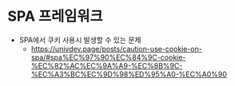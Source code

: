 # SPA 프레임워크
- SPA에서 쿠키 사용시 발생할 수 있는 문제
    - https://univdev.page/posts/caution-use-cookie-on-spa/#spa%EC%97%90%EC%84%9C-cookie-%EC%82%AC%EC%9A%A9-%EC%8B%9C-%EC%A3%BC%EC%9D%98%ED%95%A0-%EC%A0%90